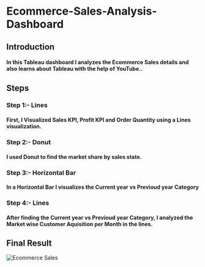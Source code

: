 # Ecommerce-Sales-Analysis-Dashboard
<h2>Introduction</h2>
<h4>In this Tableau dashboard I analyzes the Ecommerce Sales details and also learns about Tableau with the help of YouTube..<h4>
<h2>Steps</h2>
<h3>Step 1:- Lines</h3>
<h4>First, I Visualized Sales KPI, Profit KPI and Order Quantity using a Lines visualization.<h4>
<h3>Step 2:- Donut</h3>
<h4>I used Donut to find the market share by sales state.<h4>
<h3>Step 3:- Horizontal Bar</h3>
<h4>In a Horizontal Bar I visualizes the Current year vs Previoud year Category<h4>
<h3>Step 4:- Lines</h3>
<h4>After finding the Current year vs Previoud year Category, I analyzed the Market wise Customer Aquisition per Month in the lines.<h4>
<h2>Final Result</h2>

![Ecommerce Sales](https://user-images.githubusercontent.com/70066441/212476770-9f65ba7a-ad0d-4da7-8c78-6a76db8f73fe.png)
